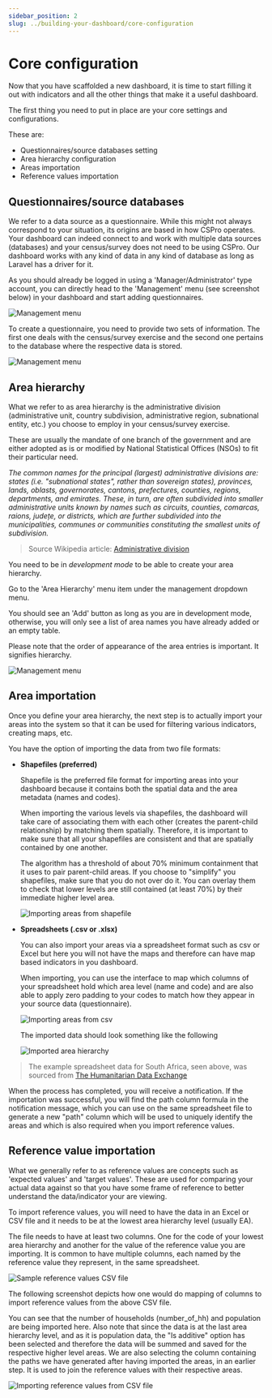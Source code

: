 ```yaml
---
sidebar_position: 2
slug: ../building-your-dashboard/core-configuration
---
```


# Core configuration

Now that you have scaffolded a new dashboard, it is time to start filling it out with indicators and all the other things that make it a useful dashboard.

The first thing you need to put in place are your core settings and configurations. 

These are:

- Questionnaires/source databases setting
- Area hierarchy configuration
- Areas importation
- Reference values importation

## Questionnaires/source databases

We refer to a data source as a questionnaire. While this might not always correspond to your situation, its origins are based in how CSPro operates. Your dashboard can indeed connect to and work with multiple data sources (databases) and your census/survey does not need to be using CSPro. Our dashboard works with any kind of data in any kind of database as long as Laravel has a driver for it.

As you should already be logged in using a 'Manager/Administrator' type account, you can directly head to the 'Management' menu (see screenshot below) in your dashboard and start adding questionnaires.

![Management menu](/img/developer/building-your-dashboard/management-menu.png)

To create a questionnaire, you need to provide two sets of information. The first one deals with the census/survey exercise and the second one pertains to the database where the respective data is stored.

![Management menu](/img/developer/building-your-dashboard/create-questionnaire.png)

## Area hierarchy

What we refer to as area hierarchy is the administrative division (administrative unit, country subdivision, administrative region, subnational entity, etc.) you choose to employ in your census/survey exercise.

These are usually the mandate of one branch of the government and are either adopted as is or modified by National Statistical Offices (NSOs) to fit their particular need.

*The common names for the principal (largest) administrative divisions are: states (i.e. "subnational states", rather than sovereign states), provinces, lands, oblasts, governorates, cantons, prefectures, counties, regions, departments, and emirates. These, in turn, are often subdivided into smaller administrative units known by names such as circuits, counties, comarcas, raions, județe, or districts, which are further subdivided into the municipalities, communes or communities constituting the smallest units of subdivision.* 

> Source Wikipedia article: [Administrative division](https://en.wikipedia.org/wiki/Administrative_division)

You need to be in *development mode* to be able to create your area hierarchy.

Go to the 'Area Hierarchy' menu item under the management dropdown menu.

You should see an 'Add' button as long as you are in development mode, otherwise, you will only see a list of area names you have already added or an empty table.

Please note that the order of appearance of the area entries is important. It signifies hierarchy.

![Management menu](/img/developer/building-your-dashboard/area-hierarchy.png)

## Area importation

Once you define your area hierarchy, the next step is to actually import your areas into the system so that it can be used for filtering various indicators, creating maps, etc.

You have the option of importing the data from two file formats:

- **Shapefiles (preferred)**

    Shapefile is the preferred file format for importing areas into your dashboard because it contains both the spatial data and the area metadata (names and codes).

    When importing the various levels via shapefiles, the dashboard will take care of associating them with each other (creates the parent-child relationship) by matching them spatially. Therefore, it is important to make sure that all your shapefiles are consistent and that are spatially contained by one another. 
    
    The algorithm has a threshold of about 70% minimum containment that it uses to pair parent-child areas. If you choose to "simplify" you shapefiles, make sure that you do not over do it. You can overlay them to check that lower levels are still contained (at least 70%) by their immediate higher level area.

    ![Importing areas from shapefile](/img/developer/building-your-dashboard/importing-area-hierarchy-from-shapefile.png)

- **Spreadsheets (.csv or .xlsx)**

    You can also import your areas via a spreadsheet format such as csv or Excel but here you will not have the maps and therefore can have map based indicators in you dashboard.

    When importing, you can use the interface to map which columns of your spreadsheet hold which area level (name and code) and are also able to apply zero padding to your codes to match how they appear in your source data (questionnaire).

    ![Importing areas from csv](/img/developer/building-your-dashboard/importing-area-hierarchy-from-csv.png)

    The imported data should look something like the following

    ![Imported area hierarchy](/img/developer/building-your-dashboard/imported-area-hierarchy.png)

> The example spreadsheet data for South Africa, seen above, was sourced from [The Humanitarian Data Exchange](https://data.humdata.org/)

When the process has completed, you will receive a notification. If the importation was successful, you will find the path column formula in the notification message, which you can use on the same spreadsheet file to 
generate a new "path" column which will be used to uniquely identify the areas and which is also required when you import reference values.


## Reference value importation

What we generally refer to as reference values are concepts such as 'expected values' and 'target values'. These are used for comparing your actual data against so that you have some frame of reference to better understand the data/indicator your are viewing.

To import reference values, you will need to have the data in an Excel or CSV file and it needs to be at the lowest area hierarchy level (usually EA).

The file needs to have at least two columns. One for the code of your lowest area hierarchy and another for the value of the reference value you are importing. It is common to have multiple columns, each named by the reference value they represent, in the same spreadsheet.

![Sample reference values CSV file](/img/developer/building-your-dashboard/reference-value-spreadsheet.png)

The following screenshot depicts how one would do mapping of columns to import reference values from the above CSV file.

You can see that the number of households (number_of_hh) and population are being imported here. Also note that since the data is at the last area hierarchy level, and as it is population data, the "Is additive" option has been selected and therefore the data will be summed and saved for the respective higher level areas. We are also selecting the column containing the paths we have generated after having imported the areas, in an earlier step. It is used to join the reference values with their respective areas.

![Importing reference values from CSV file](/img/developer/building-your-dashboard/importing-reference-values.png)